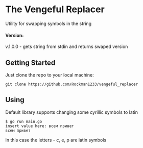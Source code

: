 # The Vengeful Replacer

Utility for swapping symbols in the string

#### Version:
v.1.0.0 - gets string from stdin and returns swaped version

## Getting Started

Just clone the repo to your local machine:
```
git clone https://github.com/Rockman1233/vengeful_replacer
```

## Using
Default library supports changing some cyrillic symbols to latin

```
$ go run main.go 
insert value here: всем привет
вceм пpивeт
```

In this case the letters - c, e, p are latin symbols
